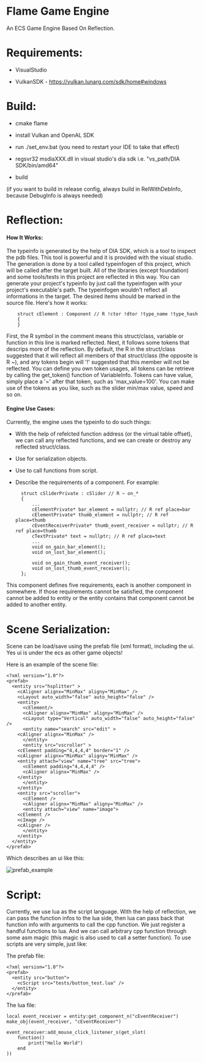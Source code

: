 # Flame Game Engine
An ECS Game Engine Based On Reflection.

# Requirements:

- VisualStudio

- VulkanSDK     - https://vulkan.lunarg.com/sdk/home#windows

# Build:

- cmake flame

- install Vulkan and OpenAL SDK

- run ./set_env.bat (you need to restart your IDE to take that effect)

- regsvr32 msdiaXXX.dll in visual studio's dia sdk i.e. "vs_path/DIA SDK/bin/amd64"

- build

(if you want to build in release config, always build in RelWithDebInfo, because DebugInfo is always needed)

# Reflection:

#### How It Works:

The typeinfo is generated by the help of DIA SDK, which is a tool to inspect the pdb files. This tool is powerful and it is provided with the visual studio. The generation is done by a tool called typeinfogen of this project, which will be called after the target built. All of the libraries (except foundation) and some tools/tests in this project are reflected in this way. You can generate your project's typeinfo by just call the typeinfogen with your project's executable's path.
The typeinfogen wouldn't reflect all informations in the target. The desired items should be marked in the source file. Here's how it works:

        struct cElement : Component // R !ctor !dtor !type_name !type_hash
        {
        }
    
First, the R symbol in the comment means this struct/class, variable or function in this line is marked reflected. Next, it follows some tokens that descrips more of the reflection. By default, the R in the struct/class suggested that it will reflect all members of that struct/class (the opposite is R ~), and any tokens begin will '!' suggested that this member will not be reflected. You can define you own token usages, all tokens can be retrieve by calling the get_token() function of VariableInfo. Tokens can have value, simply place a '=' after that token, such as 'max_value=100'. You can make use of the tokens as you like, such as the slider min/max value, speed and so on.

#### Engine Use Cases:

Currently, the engine uses the typeinfo to do such things:

- With the help of refelcted function address (or the virtual table offset), we can call any reflected functions, and we can create or destroy any reflected struct/class.

- Use for serialization objects.

- Use to call functions from script.

- Describe the requirements of a component. For example:

        struct cSliderPrivate : cSlider // R ~ on_*
	    {
            ...
		    cElementPrivate* bar_element = nullptr; // R ref place=bar
		    cElementPrivate* thumb_element = nullptr; // R ref place=thumb
		    cEventReceiverPrivate* thumb_event_receiver = nullptr; // R ref place=thumb
		    cTextPrivate* text = nullptr; // R ref place=text
            ...
		    void on_gain_bar_element();
		    void on_lost_bar_element();

		    void on_gain_thumb_event_receiver();
		    void on_lost_thumb_event_receiver();
	    };
 This component defines five requirements, each is another component in somewhere. If those requirements cannot be satisfied, the component cannot be added to entity or the entity contains that component cannot be added to another entity.
 
# Scene Serialization:

Scene can be load/save using the prefab file (xml format), including the ui. Yes ui is under the ecs as other game objects!

Here is an example of the scene file:

	<?xml version="1.0"?>
	<prefab>
	  <entity src="hsplitter" >
	    <cAligner alignx="MinMax" aligny="MinMax" />
	    <cLayout auto_width="false" auto_height="false" />
	    <entity>
	      <cElement/>
	      <cAligner alignx="MinMax" aligny="MinMax" />
	      <cLayout type="Vertical" auto_width="false" auto_height="false" />
	      <entity name="search" src="edit" >
		<cAligner alignx="MinMax" />
	      </entity>
	      <entity src="vscroller" >
		<cElement padding="4,4,4,4" border="1" />
		<cAligner alignx="MinMax" aligny="MinMax" />
		<entity attach="view" name="tree" src="tree">
		  <cElement padding="4,4,4,4" />
		  <cAligner alignx="MinMax" />
		</entity>
	      </entity>
	    </entity>
	    <entity src="scroller">
	      <cElement />
	      <cAligner alignx="MinMax" aligny="MinMax" />
	      <entity attach="view" name="image">
		<cElement />
		<cImage />
		<cAligner />
	      </entity>
	    </entity>
	  </entity>
	</prefab>
	
Which describes an ui like this:

![prefab_example](https://raw.githubusercontent.com/tkgamegroup/flame/master/screenshots/prefab_example.png)

# Script:

Currently, we use lua as the script language. With the help of reflection, we can pass the function infos to the lua side, then lua can pass back that function info with arguments to call the cpp function. We just register a handful functions to lua. And we can call arbitrary cpp function through some asm magic (this magic is also used to call a setter function). To use scripts are very simple, just like:

The prefab file:

	<?xml version="1.0"?>
	<prefab>
	  <entity src="button">
	    <cScript src="tests/button_test.lua" />
	  </entity>
	</prefab>
	
The lua file:

	local event_receiver = entity:get_component_n("cEventReceiver")
	make_obj(event_receiver, "cEventReceiver")

	event_receiver:add_mouse_click_listener_s(get_slot(
		function()
			print("Hello World")
		end
	))
